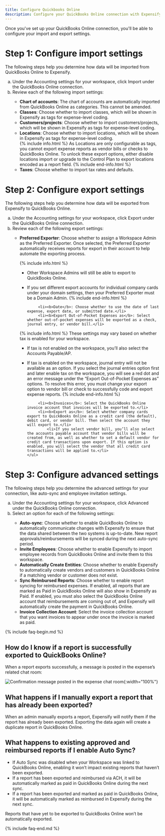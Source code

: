 ```yaml
---
title: Configure Quickbooks Online
description: Configure your QuickBooks Online connection with Expensify
---
```


Once you've set up your QuickBooks Online connection, you'll be able to configure your import and export settings.

# Step 1: Configure import settings

The following steps help you determine how data will be imported from QuickBooks Online to Expensify. 

<ol type="a">
   <li>Under the Accounting settings for your workspace, click Import under the QuickBooks Online connection.</li>
   <li>Review each of the following import settings:</li>
       <ul>
           <li><b>Chart of accounts</b>: The chart of accounts are automatically imported from QuickBooks Online as categories. This cannot be amended.</li>
           <li><b>Classes</b>: Choose whether to import classes, which will be shown in Expensify as tags for expense-level coding.</li>
           <li><b>Customers/projects</b>: Choose whether to import customers/projects, which will be shown in Expensify as tags for expense-level coding.</li>
           <li><b>Locations</b>: Choose whether to import locations, which will be shown in Expensify as tags for expense-level coding.</li>
{% include info.html %}
As Locations are only configurable as tags, you cannot export expense reports as vendor bills or checks to QuickBooks Online. To unlock these export options, either disable locations import or upgrade to the Control Plan to export locations encoded as a report field.
{% include end-info.html %}
           <li><b>Taxes</b>: Choose whether to import tax rates and defaults.</li>
       </ul>
</ol>

# Step 2: Configure export settings

The following steps help you determine how data will be exported from Expensify to QuickBooks Online.

<ol type="a">
   <li>Under the Accounting settings for your workspace, click Export under the QuickBooks Online connection.</li>
   <li>Review each of the following export settings:</li>
       <ul>
           <li><b>Preferred Exporter</b>: Choose whether to assign a Workspace Admin as the Preferred Exporter. Once selected, the Preferred Exporter automatically receives reports for export in their account to help automate the exporting process.</li>  

{% include info.html %}
* Other Workspace Admins will still be able to export to QuickBooks Online. 
* If you set different export accounts for individual company cards under your domain settings, then your Preferred Exporter must be a Domain Admin.
{% include end-info.html %}

           <li><b>Date</b>: Choose whether to use the date of last expense, export date, or submitted date.</li>  
           <li><b>Export Out-of-Pocket Expenses as</b>: Select whether out-of-pocket expenses will be exported as a check, journal entry, or vendor bill.</li>  

{% include info.html %}
These settings may vary based on whether tax is enabled for your workspace. 
* If tax is not enabled on the workspace, you’ll also select the Accounts Payable/AP. 
* If tax is enabled on the workspace, journal entry will not be available as an option. If you select the journal entries option first and later enable tax on the workspace, you will see a red dot and an error message under the “Export Out-of-Pocket Expenses as” options. To resolve this error, you must change your export option to vendor bill or check to successfully code and export expense reports.
{% include end-info.html %}
 
           <li><b>Invoices</b>: Select the QuickBooks Online invoice account that invoices will be exported to.</li>  
           <li><b>Export as</b>: Select whether company cards export to QuickBooks Online as a credit card (the default), debit card, or vendor bill. Then select the account they will export to.</li>  
               <li>If you select vendor bill, you’ll also select the accounts payable account that vendor bills will be created from, as well as whether to set a default vendor for credit card transactions upon export. If this option is enabled, you will select the vendor that all credit card transactions will be applied to.</li>
      </ul>
</ol>   

# Step 3: Configure advanced settings

The following steps help you determine the advanced settings for your connection, like auto-sync and employee invitation settings.

<ol type="a">
   <li>Under the Accounting settings for your workspace, click Advanced under the QuickBooks Online connection.</li>
   <li>Select an option for each of the following settings:</li>
       <ul>
           <li><b>Auto-sync</b>: Choose whether to enable QuickBooks Online to automatically communicate changes with Expensify to ensure that the data shared between the two systems is up-to-date. New report approvals/reimbursements will be synced during the next auto-sync period.</li>    
           <li><b>Invite Employees</b>: Choose whether to enable Expensify to import employee records from QuickBooks Online and invite them to this workspace.</li>    
           <li><b>Automatically Create Entities</b>: Choose whether to enable Expensify to automatically create vendors and customers in QuickBooks Online if a matching vendor or customer does not exist.</li>    
           <li><b>Sync Reimbursed Reports</b>: Choose whether to enable report syncing for reimbursed expenses. If enabled, all reports that are marked as Paid in QuickBooks Online will also show in Expensify as Paid. If enabled, you must also select the QuickBooks Online account that reimbursements are coming out of, and Expensify will automatically create the payment in QuickBooks Online.</li>    
           <li><b>Invoice Collection Account</b>: Select the invoice collection account that you want invoices to appear under once the invoice is marked as paid.</li>    
      </ul>
</ol>

{% include faq-begin.md %}

## How do I know if a report is successfully exported to QuickBooks Online?

When a report exports successfully, a message is posted in the expense’s related chat room:

![Confirmation message posted in the expense chat room](https://help.expensify.com/assets/images/QBO_help_01.png){:width="100%"}

## What happens if I manually export a report that has already been exported?

When an admin manually exports a report, Expensify will notify them if the report has already been exported. Exporting the data again will create a duplicate report in QuickBooks Online.

## What happens to existing approved and reimbursed reports if I enable Auto Sync?

- If Auto Sync was disabled when your Workspace was linked to QuickBooks Online, enabling it won’t impact existing reports that haven’t been exported.
- If a report has been exported and reimbursed via ACH, it will be automatically marked as paid in QuickBooks Online during the next sync.
- If a report has been exported and marked as paid in QuickBooks Online, it will be automatically marked as reimbursed in Expensify during the next sync.

Reports that have yet to be exported to QuickBooks Online won’t be automatically exported.

{% include faq-end.md %}
